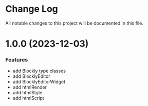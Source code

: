 # Change Log

All notable changes to this project will be documented in this file.

# 1.0.0 (2023-12-03)

### Features

* add Blockly type classes
* add BlocklyEditor
* add BlocklyEditorWidget
* add htmlRender
* add htmlStyle
* add htmlScript
